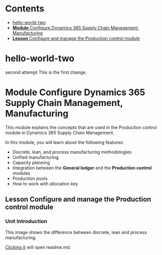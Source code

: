 # Contents  
- [hello-world-two](#hello-world-two)  
- [**Module** Configure Dynamics 365 Supply Chain Management, Manufacturing](#**module**-configure-dynamics-365-supply-chain-management,manufacturing)  
- [**Lesson** Configure and manage the Production control module](##**lesson**-configure-and-manage-the-production-control-module)  




# hello-world-two
second attempt
This is the first change.
# **Module** Configure Dynamics 365 Supply Chain Management, Manufacturing

This module explains the concepts that are used in the Production control module in Dynamics 365 Supply Chain Management.

In this module, you will learn about the following features:
-   Discrete, lean, and process manufacturing methodologies
-   Unified manufacturing
-   Capacity planning
-   Integration between the **General ledger** and the **Production control** modules
-   Production pools
-   How to work with allocation key

## **Lesson** Configure and manage the Production control module

### **Unit** Introduction
This image shows the difference between discrete, lean and process manufacturing.

[Clicking it](https://github.com/Nancyfa/hello-world-two/blob/main/README.md) will open readme.md.
